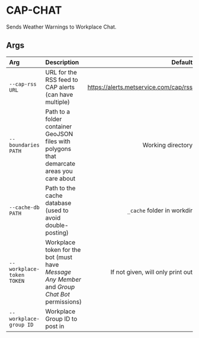 # CAP-CHAT

Sends Weather Warnings to Workplace Chat.

## Args

|Arg|Description|Default|
|:--|:----------|------:|
|`--cap-rss URL`|URL for the RSS feed to CAP alerts (can have multiple)|https://alerts.metservice.com/cap/rss|
|`--boundaries PATH`|Path to a folder container GeoJSON files with polygons that demarcate areas you care about|Working directory|
|`--cache-db PATH`|Path to the cache database (used to avoid double-posting)|`_cache` folder in workdir|
|`--workplace-token TOKEN`|Workplace token for the bot (must have _Message Any Member_ and _Group Chat Bot_ permissions)|If not given, will only print out|
|`--workplace-group ID`|Workplace Group ID to post in|
